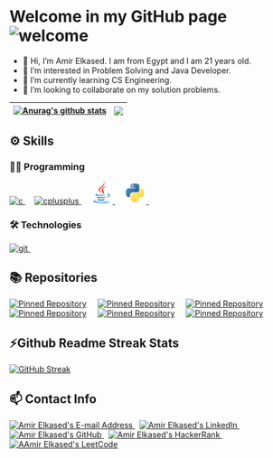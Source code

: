 <!--
<div align="center">
  <img src="https://raw.githubusercontent.com/arasgungore/arasgungore/main/gifs/Aras_Gungore.gif" alt="Aras Gungore" width="433" height="74" />
</div>
-->

# Welcome in my GitHub page  <img src="https://raw.githubusercontent.com/arasgungore/arasgungore/main/gifs/waving_hand.gif" alt="welcome" width="33" height="33" />

- 👋 Hi, I’m Amir Elkased. I am from Egypt and I am 21 years old.
- 👀 I’m interested in Problem Solving and Java Developer. 
- 🌱 I’m currently learning CS Engineering.
- 💞️ I’m looking to collaborate on my solution problems.

| <a href="https://github.com/amirelkased/github-readme-stats"><img align="center" src="https://github-readme-stats.vercel.app/api?username=amirelkased&show_icons=true&include_all_commits=true&theme=blue-green&hide_border=true" alt="Anurag's github stats" /></a> | <a href="https://github.com/amirelkased/github-readme-stats"><img align="center" src="https://github-readme-stats.vercel.app/api/top-langs/?username=amirelkased&layout=compact&theme=buefy&hide_border=true" /></a> |
| ------------- | ------------- |






## ⚙ Skills


### 👨‍💻 Programming

<div align="left">
  <a href="https://www.cprogramming.com" target="_blank" rel="noreferrer"> <img src="https://raw.githubusercontent.com/arasgungore/arasgungore/main/icons/c.svg" alt="c" width="40" height="40" /> </a>
  &nbsp; &nbsp;
  <a href="https://www.cplusplus.com" target="_blank" rel="noreferrer"> <img src="https://raw.githubusercontent.com/arasgungore/arasgungore/main/icons/cplusplus.svg" alt="cplusplus" width="40" height="40" /> </a>
  &nbsp; &nbsp;
  <a href="https://www.java.com" target="_blank" rel="noreferrer"> <img src="https://raw.githubusercontent.com/devicons/devicon/master/icons/java/java-original.svg" alt="java" width="40" height="40" /> </a>
  &nbsp; &nbsp;
  <a href="https://www.python.org" target="_blank" rel="noreferrer"> <img src="https://raw.githubusercontent.com/devicons/devicon/master/icons/python/python-original.svg" alt="python" width="40" height="40" /> </a>
  &nbsp; &nbsp;
</div>



### 🛠 Technologies

<div align="left">
  <a href="https://git-scm.com" target="_blank" rel="noreferrer"> <img src="https://raw.githubusercontent.com/arasgungore/arasgungore/main/icons/git.svg" alt="git" width="40" height="40" /> </a>
  &nbsp;
</div>




## 📚 Repositories

[![Pinned Repository](https://github-readme-stats.vercel.app/api/pin/?username=amirelkased&repo=DSA_Implementation&theme=nightowl)](https://github.com/amirelkased/DSA_Implementation)
&nbsp; &nbsp;
[![Pinned Repository](https://github-readme-stats.vercel.app/api/pin/?username=amirelkased&repo=Amazing_Numbers&theme=nightowl)](https://github.com/amirelkased/Amazing_Numbers)
&nbsp; &nbsp;
[![Pinned Repository](https://github-readme-stats.vercel.app/api/pin/?username=amirelkased&repo=Cinema-Room-Manager&theme=nightowl)](https://github.com/amirelkased/Cinema-Room-Manager)
&nbsp; &nbsp;
[![Pinned Repository](https://github-readme-stats.vercel.app/api/pin/?username=amirelkased&repo=CoffeeMachine&theme=nightowl)](https://github.com/amirelkased/CoffeeMachine)
&nbsp; &nbsp;
[![Pinned Repository](https://github-readme-stats.vercel.app/api/pin/?username=amirelkased&repo=Simple-Tic-Tac-Toe&theme=nightowl)](https://github.com/amirelkased/Simple-Tic-Tac-Toe)
&nbsp; &nbsp;
[![Pinned Repository](https://github-readme-stats.vercel.app/api/pin/?username=amirelkased&repo=Bootcamp_Learning_python&theme=nightowl)](https://github.com/amirelkased/Bootcamp_Learning_python)

## ⚡Github Readme Streak Stats

[![GitHub Streak](https://streak-stats.demolab.com/?user=amirelkased&theme=github-dark)](https://git.io/streak-stats)

## 📫 Contact Info 

<div align="left">
  <a href="mailto:amirelkased8558@gmail.com" target="_blank" rel="noreferrer"> <img alt="Amir Elkased's E-mail Address" src="https://img.shields.io/badge/E&#8209;mail-D14836?style=for-the-badge&logo=gmail&logoColor=white" /> </a>
  &nbsp;
  <a href="https://www.linkedin.com/in/amirelkased" target="_blank" rel="noreferrer"> <img alt="Amir Elkased's LinkedIn" src="https://img.shields.io/badge/LinkedIn-0077B5?style=for-the-badge&logo=linkedin&logoColor=white" /> </a>
  &nbsp;
  <a href="https://github.com/amirelkased" target="_blank" rel="noreferrer"> <img alt="Amir Elkased's GitHub" src="https://img.shields.io/badge/GitHub-100000?style=for-the-badge&logo=github&logoColor=white" /> </a>
  &nbsp;
  <a href="https://www.hackerrank.com/amirelkased" target="_blank" rel="noreferrer"> <img alt="Amir Elkased's HackerRank" src="https://img.shields.io/badge/HackerRank-2EC866?style=for-the-badge&logo=HackerRank&logoColor=white" /> </a>
  &nbsp;
  <a href="https://leetcode.com/amirelkased" target="_blank" rel="noreferrer"> <img alt="AAmir Elkased's LeetCode" src="https://img.shields.io/badge/LeetCode-FFA116?style=for-the-badge&logo=LeetCode&logoColor=black" /> </a>
</div>
<br>

</b>

<!---
amirelkased/amirelkased is a ✨ special ✨ repository because its `README.md` (this file) appears on your GitHub profile.
You can click the Preview link to take a look at your changes.
--->
